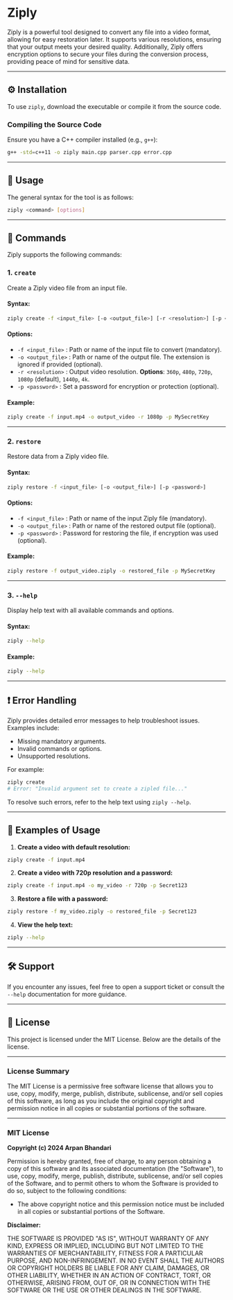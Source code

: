 # Ziply

Ziply is a powerful tool designed to convert any file into a video format, allowing for easy restoration later. It supports various resolutions, ensuring that your output meets your desired quality. Additionally, Ziply offers encryption options to secure your files during the conversion process, providing peace of mind for sensitive data.


-------------------------------------------------------------------

## ⚙️ Installation

To use `ziply`, download the executable or compile it from the source code.

### Compiling the Source Code

Ensure you have a C++ compiler installed (e.g., `g++`):

```bash
g++ -std=c++11 -o ziply main.cpp parser.cpp error.cpp
```

-------------------------------------------------------------------

## 🚀 Usage

The general syntax for the tool is as follows:

```bash
ziply <command> [options]
```

-------------------------------------------------------------------

## 📝 Commands

Ziply supports the following commands:

### 1. **`create`**
Create a Ziply video file from an input file.

#### Syntax:
```bash
ziply create -f <input_file> [-o <output_file>] [-r <resolution>] [-p <password>]
```

#### Options:
- `-f <input_file>` : Path or name of the input file to convert (mandatory).
- `-o <output_file>` : Path or name of the output file. The extension is ignored if provided (optional).
- `-r <resolution>` : Output video resolution.
  **Options**: `360p`, `480p`, `720p`, `1080p` (default), `1440p`, `4k`.
- `-p <password>` : Set a password for encryption or protection (optional).

#### Example:
```bash
ziply create -f input.mp4 -o output_video -r 1080p -p MySecretKey
```

-------------------------------------------------------------------

### 2. **`restore`**
Restore data from a Ziply video file.

#### Syntax:
```bash
ziply restore -f <input_file> [-o <output_file>] [-p <password>]
```

#### Options:
- `-f <input_file>` : Path or name of the input Ziply file (mandatory).
- `-o <output_file>` : Path or name of the restored output file (optional).
- `-p <password>` : Password for restoring the file, if encryption was used (optional).

#### Example:
```bash
ziply restore -f output_video.ziply -o restored_file -p MySecretKey
```

-------------------------------------------------------------------

### 3. **`--help`**
Display help text with all available commands and options.

#### Syntax:
```bash
ziply --help
```

#### Example:
```bash
ziply --help
```

-------------------------------------------------------------------

## ❗ Error Handling

Ziply provides detailed error messages to help troubleshoot issues. Examples include:
- Missing mandatory arguments.
- Invalid commands or options.
- Unsupported resolutions.

For example:
```bash
ziply create
# Error: "Invalid argument set to create a zipled file..."
```

To resolve such errors, refer to the help text using `ziply --help`.

-------------------------------------------------------------------

## 🌟 Examples of Usage

1. **Create a video with default resolution:**
```bash
ziply create -f input.mp4
```

2. **Create a video with 720p resolution and a password:**
```bash
ziply create -f input.mp4 -o my_video -r 720p -p Secret123
```

3. **Restore a file with a password:**
```bash
ziply restore -f my_video.ziply -o restored_file -p Secret123
```

4. **View the help text:**
```bash
ziply --help
```

-------------------------------------------------------------------

## 🛠️ Support

If you encounter any issues, feel free to open a support ticket or 
consult the `--help` documentation for more guidance.

-------------------------------------------------------------------

## 📄 License

This project is licensed under the MIT License. Below are the details of the license.

---

### License Summary

The MIT License is a permissive free software license that allows you to use, copy, modify, merge, publish, distribute, sublicense, and/or sell copies of this software, as long as you include the original copyright and permission notice in all copies or substantial portions of the software.

---

### MIT License

**Copyright (c) 2024 Arpan Bhandari**

Permission is hereby granted, free of charge, to any person obtaining a copy of this software and its associated documentation (the "Software"), to use, copy, modify, merge, publish, distribute, sublicense, and/or sell copies of the Software, and to permit others to whom the Software is provided to do so, subject to the following conditions:

- The above copyright notice and this permission notice must be included in all copies or substantial portions of the Software.

**Disclaimer:**

THE SOFTWARE IS PROVIDED "AS IS", WITHOUT WARRANTY OF ANY KIND, EXPRESS OR IMPLIED, INCLUDING BUT NOT LIMITED TO THE WARRANTIES OF MERCHANTABILITY, FITNESS FOR A PARTICULAR PURPOSE, AND NON-INFRINGEMENT. IN NO EVENT SHALL THE AUTHORS OR COPYRIGHT HOLDERS BE LIABLE FOR ANY CLAIM, DAMAGES, OR OTHER LIABILITY, WHETHER IN AN ACTION OF CONTRACT, TORT, OR OTHERWISE, ARISING FROM, OUT OF, OR IN CONNECTION WITH THE SOFTWARE OR THE USE OR OTHER DEALINGS IN THE SOFTWARE.
